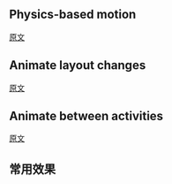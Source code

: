 ## Physics-based motion
[原文](https://developer.android.com/training/animation/overview.html#transitions)

## Animate layout changes
[原文](https://developer.android.com/training/animation/overview.html#transitions)

## Animate between activities
[原文](https://developer.android.com/training/animation/overview.html#animate_between_activities)

## 常用效果